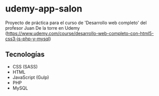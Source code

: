 # udemy-app-salon

Proyecto de práctica para el curso de 'Desarrollo web completo' del profesor Juan De la torre en Udemy (https://www.udemy.com/course/desarrollo-web-completo-con-html5-css3-js-php-y-mysql)

## Tecnologías

- CSS (SASS)
- HTML
- JavaScript (Gulp)
- PHP
- MySQL
